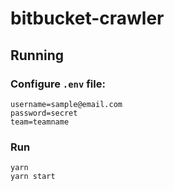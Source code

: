 # bitbucket-crawler

## Running
### Configure `.env` file:
```
username=sample@email.com
password=secret
team=teamname
```
### Run
```
yarn
yarn start
```
